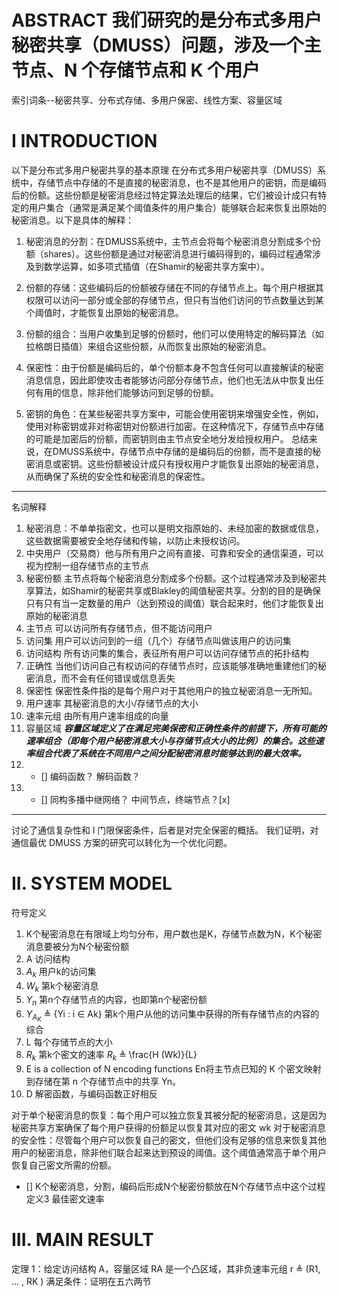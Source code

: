# ABSTRACT 我们研究的是分布式多用户秘密共享（DMUSS）问题，涉及一个主节点、N 个存储节点和 K 个用户
索引词条--秘密共享、分布式存储、多用户保密、线性方案、容量区域
# I INTRODUCTION
以下是分布式多用户秘密共享的基本原理
在分布式多用户秘密共享（DMUSS）系统中，存储节点中存储的不是直接的秘密消息，也不是其他用户的密钥，而是编码后的份额。这些份额是秘密消息经过特定算法处理后的结果，它们被设计成只有特定的用户集合（通常是满足某个阈值条件的用户集合）能够联合起来恢复出原始的秘密消息。以下是具体的解释：

1. 秘密消息的分割：在DMUSS系统中，主节点会将每个秘密消息分割成多个份额（shares）。这些份额是通过对秘密消息进行编码得到的，编码过程通常涉及到数学运算，如多项式插值（在Shamir的秘密共享方案中）。

2. 份额的存储：这些编码后的份额被存储在不同的存储节点上。每个用户根据其权限可以访问一部分或全部的存储节点，但只有当他们访问的节点数量达到某个阈值时，才能恢复出原始的秘密消息。

3. 份额的组合：当用户收集到足够的份额时，他们可以使用特定的解码算法（如拉格朗日插值）来组合这些份额，从而恢复出原始的秘密消息。

4. 保密性：由于份额是编码后的，单个份额本身不包含任何可以直接解读的秘密消息信息，因此即使攻击者能够访问部分存储节点，他们也无法从中恢复出任何有用的信息，除非他们能够访问到足够的份额。

5. 密钥的角色：在某些秘密共享方案中，可能会使用密钥来增强安全性，例如，使用对称密钥或非对称密钥对份额进行加密。在这种情况下，存储节点中存储的可能是加密后的份额，而密钥则由主节点安全地分发给授权用户。
总结来说，在DMUSS系统中，存储节点中存储的是编码后的份额，而不是直接的秘密消息或密钥。这些份额被设计成只有授权用户才能恢复出原始的秘密消息，从而确保了系统的安全性和秘密消息的保密性。
---
名词解释
1. 秘密消息：不单单指密文，也可以是明文指原始的、未经加密的数据或信息，这些数据需要被安全地存储和传输，以防止未授权访问。
2. 中央用户（交易商）他与所有用户之间有直接、可靠和安全的通信渠道，可以视为控制一组存储节点的主节点
3. 秘密份额 主节点将每个秘密消息分割成多个份额。这个过程通常涉及到秘密共享算法，如Shamir的秘密共享或Blakley的阈值秘密共享。分割的目的是确保只有只有当一定数量的用户（达到预设的阈值）联合起来时，他们才能恢复出原始的秘密消息
4. 主节点 可以访问所有存储节点，但不能访问用户
5. 访问集 用户可以访问到的一组（几个）存储节点叫做该用户的访问集
6. 访问结构 所有访问集的集合，表征所有用户可以访问存储节点的拓扑结构
7. 正确性 当他们访问自己有权访问的存储节点时，应该能够准确地重建他们的秘密消息，而不会有任何错误或信息丢失
8. 保密性 保密性条件指的是每个用户对于其他用户的独立秘密消息一无所知。
9. 用户速率 其秘密消息的大小/存储节点的大小
10. 速率元组 由所有用户速率组成的向量
11. 容量区域 **_容量区域定义了在满足完美保密和正确性条件的前提下，所有可能的速率组合（即每个用户秘密消息大小与存储节点大小的比例）的集合。这些速率组合代表了系统在不同用户之间分配秘密消息时能够达到的最大效率。_**
12. - [] 编码函数？ 解码函数？
13. - [] 同构多播中继网络？ 中间节点，终端节点？[x]
---
讨论了通信复杂性和 l 门限保密条件，后者是对完全保密的概括。
我们证明，对通信最优 DMUSS 方案的研究可以转化为一个优化问题。

# II. SYSTEM MODEL
符号定义
1. K个秘密消息在有限域上均匀分布，用户数也是K，存储节点数为N，K个秘密消息要被分为N个秘密份额
2. A 访问结构
3. $A_k$ 用户k的访问集
4. $W_k$ 第k个秘密消息
5. $Y_n$ 第n个存储节点的内容，也即第n个秘密份额
6. $Y_{A_K}$ ≜ {Yi : i ∈ Ak} 第k个用户从他的访问集中获得的所有存储节点的内容的综合
7. L 每个存储节点的大小
8. $R_k$ 第k个密文的速率 $R_k$ ≜ \frac{H (Wk)}{L}
9. E is a collection of N encoding functions En将主节点已知的 K 个密文映射到存储在第 n 个存储节点中的共享 Yn。
10. D 解密函数，与编码函数正好相反

对于单个秘密消息的恢复：每个用户可以独立恢复其被分配的秘密消息，这是因为秘密共享方案确保了每个用户获得的份额足以恢复其对应的密文 wk
对于秘密消息的安全性：尽管每个用户可以恢复自己的密文，但他们没有足够的信息来恢复其他用户的秘密消息，除非他们联合起来达到预设的阈值。这个阈值通常高于单个用户恢复自己密文所需的份额。
 - [] K个秘密消息，分割，编码后形成N个秘密份额放在N个存储节点中这个过程
定义3 最佳密文速率
# III. MAIN RESULT
定理 1：给定访问结构 A，容量区域 RA 是一个凸区域，其非负速率元组 r ≜ (R1, ... , RK ) 满足条件：证明在五六两节
